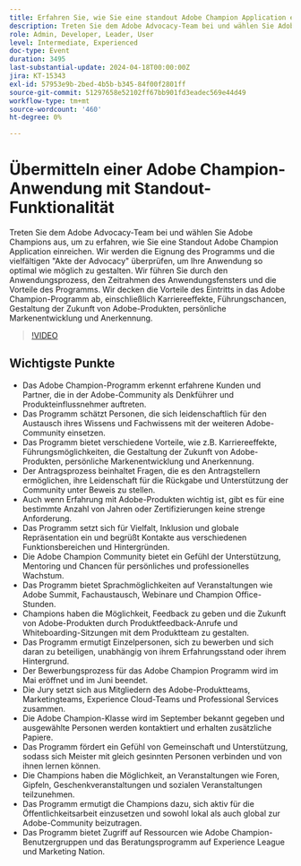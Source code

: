 ```yaml
---
title: Erfahren Sie, wie Sie eine standout Adobe Champion Application einreichen
description: Treten Sie dem Adobe Advocacy-Team bei und wählen Sie Adobe Champions aus, um zu erfahren, wie Sie eine Standout-Adobe-Champion-Anwendung einreichen. Wir führen Sie durch den Anwendungsprozess, den Zeitrahmen des Anwendungsfensters und die Vorteile des Programms.
role: Admin, Developer, Leader, User
level: Intermediate, Experienced
doc-type: Event
duration: 3495
last-substantial-update: 2024-04-18T00:00:00Z
jira: KT-15343
exl-id: 57953e9b-2bed-4b5b-b345-84f00f2801ff
source-git-commit: 51297658e52102ff67bb901fd3eadec569e44d49
workflow-type: tm+mt
source-wordcount: '460'
ht-degree: 0%

---
```


# Übermitteln einer Adobe Champion-Anwendung mit Standout-Funktionalität

Treten Sie dem Adobe Advocacy-Team bei und wählen Sie Adobe Champions aus, um zu erfahren, wie Sie eine Standout Adobe Champion Application einreichen. Wir werden die Eignung des Programms und die vielfältigen &quot;Akte der Advocacy&quot; überprüfen, um Ihre Anwendung so optimal wie möglich zu gestalten. Wir führen Sie durch den Anwendungsprozess, den Zeitrahmen des Anwendungsfensters und die Vorteile des Programms. Wir decken die Vorteile des Eintritts in das Adobe Champion-Programm ab, einschließlich Karriereeffekte, Führungschancen, Gestaltung der Zukunft von Adobe-Produkten, persönliche Markenentwicklung und Anerkennung.

>[!VIDEO](https://video.tv.adobe.com/v/3428431/?learn=on)

## Wichtigste Punkte

* Das Adobe Champion-Programm erkennt erfahrene Kunden und Partner, die in der Adobe-Community als Denkführer und Produkteinflussnehmer auftreten.
* Das Programm schätzt Personen, die sich leidenschaftlich für den Austausch ihres Wissens und Fachwissens mit der weiteren Adobe-Community einsetzen. &#x200B;
* Das Programm bietet verschiedene Vorteile, wie z.B. Karriereeffekte, Führungsmöglichkeiten, die Gestaltung der Zukunft von Adobe-Produkten, persönliche Markenentwicklung und Anerkennung.
* Der Antragsprozess beinhaltet Fragen, die es den Antragstellern ermöglichen, ihre Leidenschaft für die Rückgabe und Unterstützung der Community unter Beweis zu stellen.
* Auch wenn Erfahrung mit Adobe-Produkten wichtig ist, gibt es für eine bestimmte Anzahl von Jahren oder Zertifizierungen keine strenge Anforderung.
* Das Programm setzt sich für Vielfalt, Inklusion und globale Repräsentation ein und begrüßt Kontakte aus verschiedenen Funktionsbereichen und Hintergründen.
* Die Adobe Champion Community bietet ein Gefühl der Unterstützung, Mentoring und Chancen für persönliches und professionelles Wachstum.
* Das Programm bietet Sprachmöglichkeiten auf Veranstaltungen wie Adobe Summit, Fachaustausch, Webinare und Champion Office-Stunden.
* Champions haben die Möglichkeit, Feedback zu geben und die Zukunft von Adobe-Produkten durch Produktfeedback-Anrufe und Whiteboarding-Sitzungen mit dem Produktteam zu gestalten.
* Das Programm ermutigt Einzelpersonen, sich zu bewerben und sich daran zu beteiligen, unabhängig von ihrem Erfahrungsstand oder ihrem Hintergrund.
* Der Bewerbungsprozess für das Adobe Champion Programm wird im Mai eröffnet und im Juni beendet.
* Die Jury setzt sich aus Mitgliedern des Adobe-Produktteams, Marketingteams, Experience Cloud-Teams und Professional Services zusammen.
* Die Adobe Champion-Klasse wird im September bekannt gegeben und ausgewählte Personen werden kontaktiert und erhalten zusätzliche Papiere.
* Das Programm fördert ein Gefühl von Gemeinschaft und Unterstützung, sodass sich Meister mit gleich gesinnten Personen verbinden und von ihnen lernen können.
* Die Champions haben die Möglichkeit, an Veranstaltungen wie Foren, Gipfeln, Geschenkveranstaltungen und sozialen Veranstaltungen teilzunehmen.
* Das Programm ermutigt die Champions dazu, sich aktiv für die Öffentlichkeitsarbeit einzusetzen und sowohl lokal als auch global zur Adobe-Community beizutragen.
* Das Programm bietet Zugriff auf Ressourcen wie Adobe Champion-Benutzergruppen und das Beratungsprogramm auf Experience League und Marketing Nation.

